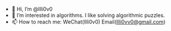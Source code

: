 - 👋 Hi, I’m @llli0v0
- 👀 I’m interested in algorithms. I like solving algorithmic puzzles.
- 📫 How to reach me: WeChat(llli0v0) Email(llli0vv0@gmail.com)

<!---
llli0v0/llli0v0 is a ✨ special ✨ repository because its `README.md` (this file) appears on your GitHub profile.
You can click the Preview link to take a look at your changes.
--->
